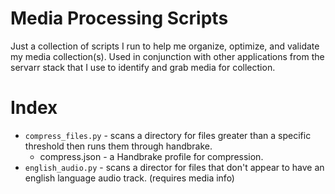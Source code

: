 # Media Processing Scripts


Just a collection of scripts I run to help me organize, optimize, and validate my media collection(s). Used in conjunction with 
other applications from the servarr stack that I use to identify and grab media for collection. 


# Index 

- `compress_files.py` - scans a directory for files greater than a specific threshold then runs them through handbrake.
    - compress.json - a Handbrake profile for compression.
- `english_audio.py` - scans a director for files that don't appear to have an english language audio track. (requires media info)
